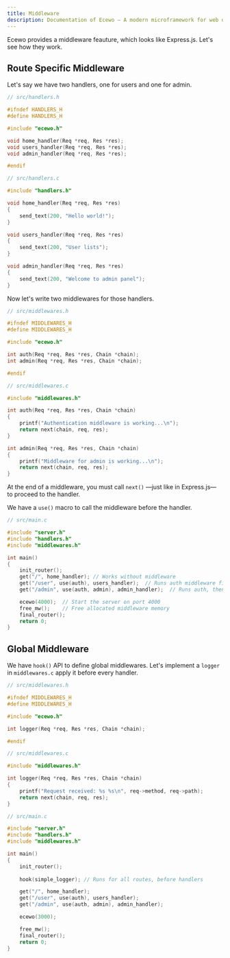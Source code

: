 ```yaml
---
title: Middleware
description: Documentation of Ecewo — A modern microframework for web development in C
---
```


Ecewo provides a middleware feauture, which looks like Express.js. Let's see how they work.

## Route Specific Middleware

Let's say we have two handlers, one for users and one for admin.

```c
// src/handlers.h

#ifndef HANDLERS_H
#define HANDLERS_H

#include "ecewo.h"

void home_handler(Req *req, Res *res);
void users_handler(Req *req, Res *res);
void admin_handler(Req *req, Res *res);

#endif
```

```c
// src/handlers.c

#include "handlers.h"

void home_handler(Req *req, Res *res)
{
    send_text(200, "Hello world!");
}

void users_handler(Req *req, Res *res)
{
    send_text(200, "User lists");
}

void admin_handler(Req *req, Res *res)
{
    send_text(200, "Welcome to admin panel");
}
```

Now let's write two middlewares for those handlers.

```c
// src/middlewares.h

#ifndef MIDDLEWARES_H
#define MIDDLEWARES_H

#include "ecewo.h"

int auth(Req *req, Res *res, Chain *chain);
int admin(Req *req, Res *res, Chain *chain);

#endif
```

```c
// src/middlewares.c

#include "middlewares.h"

int auth(Req *req, Res *res, Chain *chain)
{
    printf("Authentication middleware is working...\n");
    return next(chain, req, res);
}

int admin(Req *req, Res *res, Chain *chain)
{
    printf("Middleware for admin is working...\n");
    return next(chain, req, res);
}
```

At the end of a middleware, you must call `next()` —just like in Express.js— to proceed to the handler.

We have a `use()` macro to call the middleware before the handler.

```c
// src/main.c

#include "server.h"
#include "handlers.h"
#include "middlewares.h"

int main()
{
    init_router();
    get("/", home_handler); // Works without middleware
    get("/user", use(auth), users_handler);  // Runs auth middleware first, then the handler
    get("/admin", use(auth, admin), admin_handler);  // Runs auth, then admin middleware, then the handler

    ecewo(4000);  // Start the server on port 4000
    free_mw();    // Free allocated middleware memory
    final_router();
    return 0;
}
```

## Global Middleware

We have `hook()` API to define global middlewares. Let's implement a `logger` in `middlewares.c` apply it before every handler.

```c
// src/middlewares.h

#ifndef MIDDLEWARES_H
#define MIDDLEWARES_H

#include "ecewo.h"

int logger(Req *req, Res *res, Chain *chain);

#endif
```

```c
// src/middlewares.c

#include "middlewares.h"

int logger(Req *req, Res *res, Chain *chain)
{
    printf("Request received: %s %s\n", req->method, req->path);
    return next(chain, req, res);
}
```

```c
// src/main.c

#include "server.h"
#include "handlers.h"
#include "middlewares.h"

int main()
{
    init_router();
    
    hook(simple_logger); // Runs for all routes, before handlers

    get("/", home_handler);
    get("/user", use(auth), users_handler);
    get("/admin", use(auth, admin), admin_handler);

    ecewo(3000);

    free_mw();
    final_router();
    return 0;
}
```
